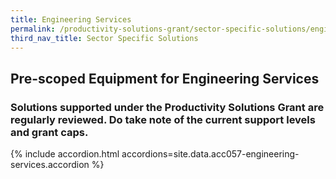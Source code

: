 ```yaml
---
title: Engineering Services
permalink: /productivity-solutions-grant/sector-specific-solutions/engineering-services/
third_nav_title: Sector Specific Solutions
---
```


## Pre-scoped Equipment for Engineering Services

### Solutions supported under the Productivity Solutions Grant are regularly reviewed. Do take note of the current support levels and grant caps.

{% include accordion.html accordions=site.data.acc057-engineering-services.accordion %}
